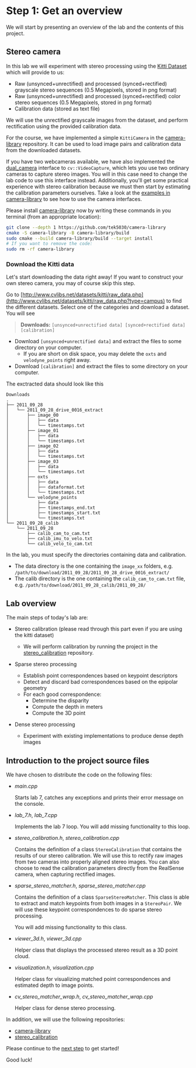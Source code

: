 # Step 1: Get an overview
We will start by presenting an overview of the lab and the contents of this project.

## Stereo camera
In this lab we will experiment with stereo processing using the [Kitti Dataset](http://www.cvlibs.net/datasets/kitti/index.php) which will provide to us:
  - Raw (unsynced+unrectified) and processed (synced+rectified) grayscale stereo sequences (0.5 Megapixels, stored in png format)
  - Raw (unsynced+unrectified) and processed (synced+rectified) color stereo sequences (0.5 Megapixels, stored in png format)
  - Calibration data (stored as text file)

We will use the unrectified grayscale images from the dataset, and perform rectification using the provided calibration data.

For the course, we have implemented a simple `KittiCamera` in the [camera-library](https://github.com/tek5030/camera-library) repository.
It can be used to load image pairs and calibration data from the downloaded datasets.

If you have two webcameras available, we have also implemented the [dual_camera](https://github.com/tek5030/camera-library/blob/main/include/tek5030/dual_camera.h) interface to `cv::VideoCapture`, which lets you use two ordinary cameras to capture stereo images.
You will in this case need to change the lab code to use this interface instead.
Additionally, you'll get some practical experience with stereo calibration because we must then start by estimating the calibration parameters ourselves.
Take a look at the [examples in camera-library](https://github.com/tek5030/camera-library/tree/main/example) to see how to use the camera interfaces.

Please install [camera-library](https://github.com/tek5030/camera-library) now by writing these commands in you terminal (from an appropriate location):
```bash
git clone --depth 1 https://github.com/tek5030/camera-library
cmake -S camera-library -B camera-library/build
sudo cmake --build camera-library/build --target install
# If you want to remove the code:
sudo rm -rf camera-library
```

### Download the Kitti data
Let's start downloading the data right away!
If you want to construct your own stereo camera, you may of course skip this step.

Go to [http://www.cvlibs.net/datasets/kitti/raw_data.php](http://www.cvlibs.net/datasets/kitti/raw_data.php?type=campus)
to find the different datasets. Select one of the categories and download a dataset. You will see

> **Downloads:** `[unsynced+unrectified data] [synced+rectified data] [calibration]`

- Download `[unsynced+unrectified data]` and extract the files to some directory on your computer.
  - If you are short on disk space, you may delete the `oxts` and `velodyne_points` right away.
- Download `[calibration]` and extract the files to some directory on your computer.


The exctracted data should look like this
```
Downloads
.
├── 2011_09_28
│   └── 2011_09_28_drive_0016_extract
│       ├── image_00
│       │   ├── data
│       │   └── timestamps.txt
│       ├── image_01
│       │   ├── data
│       │   └── timestamps.txt
│       ├── image_02
│       │   ├── data
│       │   └── timestamps.txt
│       ├── image_03
│       │   ├── data
│       │   └── timestamps.txt
│       ├── oxts
│       │   ├── data
│       │   ├── dataformat.txt
│       │   └── timestamps.txt
│       └── velodyne_points
│           ├── data
│           ├── timestamps_end.txt
│           ├── timestamps_start.txt
│           └── timestamps.txt
└── 2011_09_28_calib
    └── 2011_09_28
        ├── calib_cam_to_cam.txt
        ├── calib_imu_to_velo.txt
        └── calib_velo_to_cam.txt
```

In the lab, you must specify the directories containing data and calibration.
- The data directory is the one containing the `image_xx` folders, e.g. `/path/to/download/2011_09_28/2011_09_28_drive_0016_extract/`
- The calib directory is the one containing the `calib_cam_to_cam.txt` file, e.g. `/path/to/download/2011_09_28_calib/2011_09_28/`


## Lab overview
The main steps of today's lab are:

- Stereo calibration (please read through this part even if you are using the kitti dataset)
  - We will perform calibration by running the project in the [stereo_calibration](https://github.com/tek5030/stereo_calibration) repository.

- Sparse stereo processing
  - Establish point correspondences based on keypoint descriptors
  - Detect and discard bad correspondences based on the epipolar geometry
  - For each good correspondence:
    - Determine the disparity
    - Compute the depth in meters
    - Compute the 3D point

- Dense stereo processing
   - Experiment with existing implementations to produce dense depth images

## Introduction to the project source files

We have chosen to distribute the code on the following files:
- *main.cpp*
  
  Starts lab 7, catches any exceptions and prints their error message on the console.

- *lab_7.h*, *lab_7.cpp*

  Implements the lab 7 loop. 
  You will add missing functionality to this loop.
  
- *stereo_calibration.h*, *stereo_calibration.cpp*

  Contains the definition of a class `StereoCalibration` that contains the results of our stereo calibration. 
  We will use this to rectify raw images from two cameras into properly aligned stereo images.
  You can also choose to read the calibration parameters directly from the RealSense camera, when capturing rectified images.

- *sparse_stereo_matcher.h*, *sparse_stereo_matcher.cpp*

  Contains the definition of a class `SparseStereoMatcher`. 
  This class is able to extract and match keypoints from both images in a `StereoPair`. 
  We will use these keypoint correspondences to do sparse stereo processing.
  
  You will add missing functionality to this class. 

- *viewer_3d.h*, *viewer_3d.cpp*

  Helper class that displays the processed stereo result as a 3D point cloud.
  
- *visualization.h*, *visualization.cpp*

  Helper class for visualizing matched point correspondences and estimated depth to image points.

- *cv_stereo_matcher_wrap.h*, *cv_stereo_matcher_wrap.cpp*

  Helper class for dense stereo processing.
  
In addition, we will use the following repositories:
  - [camera-library](https://github.com/tek5030/camera-library)
  - [stereo_calibration](https://github.com/tek5030/stereo_calibration)
    
Please continue to the [next step](2-stereo-calibration.md) to get started!

Good luck!
